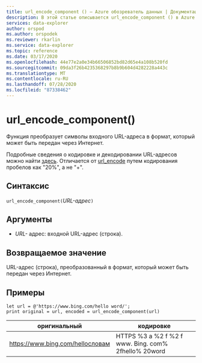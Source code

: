 ```yaml
---
title: url_encode_component () — Azure обозреватель данных | Документация Майкрософт
description: В этой статье описывается url_encode_component () в Azure обозреватель данных.
services: data-explorer
author: orspod
ms.author: orspodek
ms.reviewer: rkarlin
ms.service: data-explorer
ms.topic: reference
ms.date: 03/17/2020
ms.openlocfilehash: 44e77e2a0e34b66506852bd82d65e4a108b520fd
ms.sourcegitcommit: 09da3f26b4235368297b8b9b604d4282228a443c
ms.translationtype: MT
ms.contentlocale: ru-RU
ms.lasthandoff: 07/28/2020
ms.locfileid: "87338462"
---
```

# <a name="url_encode_component"></a>url_encode_component()

Функция преобразует символы входного URL-адреса в формат, который может быть передан через Интернет. 

Подробные сведения о кодировке и декодировании URL-адресов можно найти [здесь](https://en.wikipedia.org/wiki/Percent-encoding).
Отличается от [url_encode](./urlencodefunction.md) путем кодирования пробелов как "20%", а не "+".

## <a name="syntax"></a>Синтаксис

`url_encode_component(`*URL-адрес*`)`

## <a name="arguments"></a>Аргументы

* *URL-* адрес: входной URL-адрес (строка).  

## <a name="returns"></a>Возвращаемое значение

URL-адрес (строка), преобразованный в формат, который может быть передан через Интернет.

## <a name="examples"></a>Примеры

```kusto
let url = @'https://www.bing.com/hello word/';
print original = url, encoded = url_encode_component(url)
```

|оригинальный|кодировке|
|---|---|
|https://www.bing.com/helloсловам|HTTPS %3 a %2 f %2 f www. Bing. com% 2fhello% 20word|


 